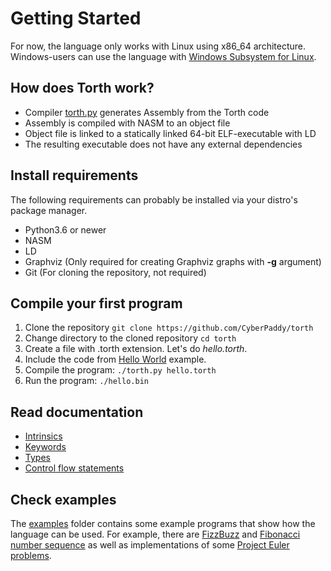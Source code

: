 # Getting Started

For now, the language only works with Linux using x86_64 architecture. Windows-users can use the language with [Windows Subsystem for Linux](https://docs.microsoft.com/en-us/windows/wsl/install).

## How does Torth work?

- Compiler [torth.py](../torth.py) generates Assembly from the Torth code
- Assembly is compiled with NASM to an object file
- Object file is linked to a statically linked 64-bit ELF-executable with LD
- The resulting executable does not have any external dependencies

## Install requirements

The following requirements can probably be installed via your distro's package manager.

- Python3.6 or newer
- NASM
- LD
- Graphviz (Only required for creating Graphviz graphs with **-g** argument)
- Git (For cloning the repository, not required)

## Compile your first program

1. Clone the repository `git clone https://github.com/CyberPaddy/torth`
2. Change directory to the cloned repository `cd torth`
3. Create a file with .torth extension. Let's do _hello.torth_.
4. Include the code from [Hello World](../examples/hello_world.torth) example.
5. Compile the program: `./torth.py hello.torth`
6. Run the program: `./hello.bin`

## Read documentation

- [Intrinsics](./docs/intrinsics.md)
- [Keywords](./docs/keywords.md)
- [Types](./docs/types.md)
- [Control flow statements](./docs/control_flow.md)

## Check examples

The [examples](../examples/) folder contains some example programs that show how the language can be used. For example, there are [FizzBuzz](../examples/fizzbuzz.torth) and [Fibonacci number sequence](../examples/fibonacci.torth) as well as implementations of some [Project Euler problems](../examples/euler/).
